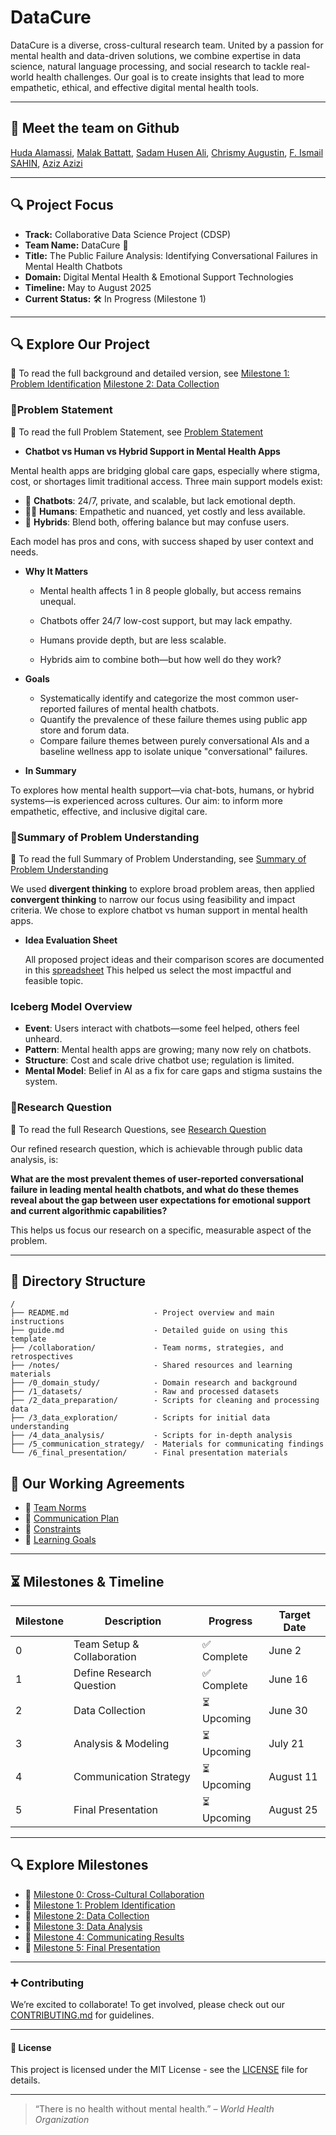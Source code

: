 # DataCure

DataCure is a diverse, cross-cultural research team. United by a passion for
mental health and data-driven solutions, we combine expertise in data science,
natural language processing, and social research to tackle real-world
health challenges.
Our goal is to create insights that lead to more empathetic, ethical, and
effective digital mental health tools.

___

## 👥 Meet the team on Github
<!-- markdownlint-disable MD033 -->

[Huda Alamassi](https://github.com/hudaalamassi),
[Malak Battatt](https://github.com/malakbattat),
[Sadam Husen Ali](https://github.com/Urz1),
[Chrismy Augustin](https://github.com/likechrisss),
[F. Ismail SAHIN](https://github.com/fevziismailsahin),
[Aziz Azizi](https://github.com/Azizsin7)

___

## 🔍 Project Focus

* **Track:** Collaborative Data Science Project (CDSP)
* **Team Name:** DataCure 🧬
* **Title:** The Public Failure Analysis: Identifying Conversational Failures in
Mental Health Chatbots
* **Domain:** Digital Mental Health & Emotional Support Technologies
* **Timeline:** May to August 2025
* **Current Status:** 🛠️ In Progress (Milestone 1)

___

## 🔍 Explore Our Project

   **📄** To read the full background and detailed version, see
   [Milestone 1: Problem Identification](0_domain_study/README.md)
   [Milestone 2: Data Collection](1_datasets/README.md)

### 🔹Problem Statement

  **📄** To read the full Problem Statement, see [Problem Statement](0_domain_study/problem_statement.md)

* **Chatbot vs Human vs Hybrid Support in Mental Health Apps**

Mental health apps are bridging global care gaps, especially where stigma, cost,
or shortages limit traditional access. Three main support models exist:

* 🤖 **Chatbots**: 24/7, private, and scalable, but lack emotional depth.  
* 🧑‍⚕️ **Humans**: Empathetic and nuanced, yet costly and less available.  
* 🔁 **Hybrids**: Blend both, offering balance but may confuse users.

Each model has pros and cons, with success shaped by user context and needs.
  
* **Why It Matters**

  * Mental health affects 1 in 8 people globally, but access remains unequal.

  * Chatbots offer 24/7 low-cost support, but may lack empathy.

  * Humans provide depth, but are less scalable.

  * Hybrids aim to combine both—but how well do they work?

* **Goals**

  * Systematically identify and categorize the most common user-reported failures
   of mental health chatbots.
  * Quantify the prevalence of these failure themes using public app store and
  forum data.
  * Compare failure themes between purely conversational AIs and a baseline
  wellness app to isolate unique "conversational" failures.
* **In Summary**

To explores how mental health support—via chat-bots, humans, or hybrid
systems—is experienced across cultures. Our aim: to inform more empathetic,
effective, and inclusive digital care.

### 🔹Summary of Problem Understanding

  **📄** To read the full Summary of Problem Understanding,
  see [Summary of Problem Understanding](0_domain_study/summary_of_our_understanding_of_the_problem_domain.md)

We used **divergent thinking** to explore broad problem areas, then applied  
**convergent thinking** to narrow our focus using feasibility and impact criteria.
We chose to explore chatbot vs human support in mental health apps.

* **Idea Evaluation Sheet**

  All proposed project ideas and their comparison scores are documented in this
  [spreadsheet](https://tinyurl.com/3r5a5jee)
  This helped us select the most impactful and feasible topic.

### Iceberg Model Overview

* **Event**: Users interact with chatbots—some feel helped, others feel unheard.
* **Pattern**: Mental health apps are growing; many now rely on chatbots.  
* **Structure**: Cost and scale drive chatbot use; regulation is limited.  
* **Mental Model**: Belief in AI as a fix for care gaps and stigma sustains the system.

### 🔹Research Question

   **📄** To read the full Research Questions, see
 [Research Question](0_domain_study/research_question.md)

Our refined research question, which is achievable through public data analysis,
is:  

**What are the most prevalent themes of user-reported conversational failure in
leading mental health chatbots, and what do these themes reveal about the gap
between user expectations for emotional support and current algorithmic capabilities?**

This helps us focus our research on a specific, measurable aspect of the problem.

___

## 📁 **Directory Structure**

```text
/
├── README.md                   - Project overview and main instructions
├── guide.md                    - Detailed guide on using this template
├── /collaboration/             - Team norms, strategies, and retrospectives
├── /notes/                     - Shared resources and learning materials
├── /0_domain_study/            - Domain research and background
├── /1_datasets/                - Raw and processed datasets
├── /2_data_preparation/        - Scripts for cleaning and processing data
├── /3_data_exploration/        - Scripts for initial data understanding
├── /4_data_analysis/           - Scripts for in-depth analysis
├── /5_communication_strategy/  - Materials for communicating findings
└── /6_final_presentation/      - Final presentation materials

```

## 🤝 Our Working Agreements

* 🔹 [Team Norms](collaboration/group_norms.md)
* 🔹 [Communication Plan](collaboration/communication.md)
* 🔹 [Constraints](collaboration/constraints.md)
* 🔹 [Learning Goals](collaboration/learning_goals.md)

___

## ⏳ Milestones & Timeline

| Milestone | Description                   | Progress     | Target Date |
|-----------|-------------------------------|--------------|-------------|
| 0         | Team Setup & Collaboration    | ✅ Complete   | June 2      |
| 1         | Define Research Question      | ✅ Complete    | June 16     |
| 2         | Data Collection               | ⏳ Upcoming   | June 30     |
| 3         | Analysis & Modeling           | ⏳ Upcoming   | July 21     |
| 4         | Communication Strategy        | ⏳ Upcoming   | August 11   |
| 5         | Final Presentation            | ⏳ Upcoming   | August 25   |

___

## 🔍 Explore Milestones

* 🔹 [Milestone 0: Cross-Cultural Collaboration](collaboration/README.md)
* 🔹 [Milestone 1: Problem Identification](0_domain_study/README.md)
* 🔹 [Milestone 2: Data Collection](1_datasets/README.md)
* 🔹 [Milestone 3: Data Analysis](4_data_analysis/README.md)
* 🔹 [Milestone 4: Communicating Results](5_communication_strategy/README.md)
* 🔹 [Milestone 5: Final Presentation](6_final_presentation/README.md)
  
___

### ➕ **Contributing**

  We’re excited to collaborate! To get involved, please check out our
  [CONTRIBUTING.md](CONTRIBUTING.md) for
  guidelines.
___

#### 🔑 **License**

This project is licensed under the MIT License - see the [LICENSE](LICENSE) file
for details.

___

> “There is no health without mental health.” – *World Health Organization*
